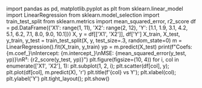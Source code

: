 import pandas as pd, matplotlib.pyplot as plt
from sklearn.linear_model import LinearRegression
from sklearn.model_selection import train_test_split
from sklearn.metrics import mean_squared_error, r2_score
df = pd.DataFrame({'X1': range(1, 11), 'X2': range(2, 12), 'Y': [1.1, 1.9, 3.1, 4.2, 5.1, 6.2, 7.1, 8.0, 9.0,
10.1]})
X, y = df[['X1', 'X2']], df['Y']
X_train, X_test, y_train, y_test = train_test_split(X, y, test_size=.3, random_state=0)
m = LinearRegression().fit(X_train, y_train)
yp = m.predict(X_test)
print(f"Coefs: {m.coef_}\nIntercept: {m.intercept_}\nMSE: {mean_squared_error(y_test,
yp)}\nR²: {r2_score(y_test, yp)}")
plt.figure(figsize=(10, 4))
for i, col in enumerate(['X1', 'X2'], 1):
    plt.subplot(1, 2, i); plt.scatter(df[col], y); plt.plot(df[col], m.predict(X), 'r')
plt.title(f'{col} vs Y'); plt.xlabel(col); plt.ylabel('Y')
plt.tight_layout(); plt.show()
